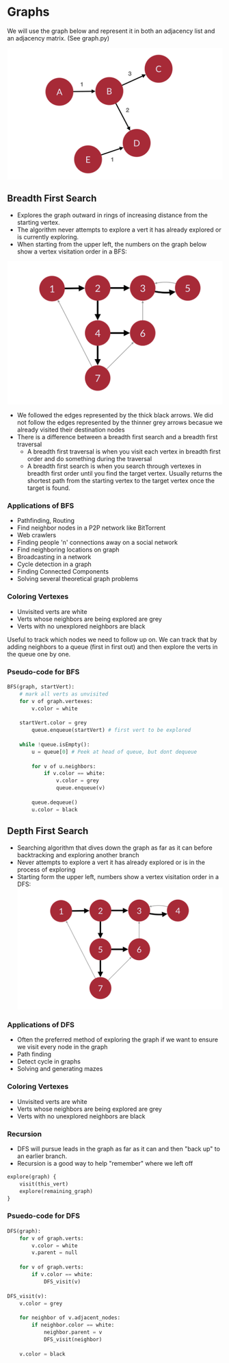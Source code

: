 # Graphs

We will use the graph below and represent it in both an adjacency list and an adjacency matrix. (See graph.py)

![graph](./images/graph.png)

## Breadth First Search

-   Explores the graph outward in rings of increasing distance from the starting vertex.
-   The algorithm never attempts to explore a vert it has already explored or is currently exploring.
-   When starting from the upper left, the numbers on the graph below show a vertex visitation order in a BFS:

![breadth first search](./images/bfs.png)

-   We followed the edges represented by the thick black arrows. We did not follow the edges represented by the thinner grey arrows becasue we already visited their destination nodes
-   There is a difference between a breadth first search and a breadth first traversal
    -   A breadth first traversal is when you visit each vertex in breadth first order and do something during the traversal
    -   A breadth first search is when you search through vertexes in breadth first order until you find the target vertex. Usually returns the shortest path from the starting vertex to the target vertex once the target is found.

### Applications of BFS

-   Pathfinding, Routing
-   Find neighbor nodes in a P2P network like BitTorrent
-   Web crawlers
-   Finding people 'n' connections away on a social network
-   Find neighboring locations on graph
-   Broadcasting in a network
-   Cycle detection in a graph
-   Finding Connected Components
-   Solving several theoretical graph problems

### Coloring Vertexes

-   Unvisited verts are white
-   Verts whose neighbors are being explored are grey
-   Verts with no unexplored neighbors are black

Useful to track which nodes we need to follow up on. We can track that by adding neighbors to a queue (first in first out) and then explore the verts in the queue one by one.

### Pseudo-code for BFS

```Python
BFS(graph, startVert):
    # mark all verts as unvisited
    for v of graph.vertexes:
        v.color = white

    startVert.color = grey
        queue.enqueue(startVert) # first vert to be explored

    while !queue.isEmpty():
        u = queue[0] # Peek at head of queue, but dont dequeue

        for v of u.neighbors:
            if v.color == white:
                v.color = grey
                queue.enqueue(v)

        queue.dequeue()
        u.color = black
```

## Depth First Search

-   Searching algorithm that dives down the graph as far as it can before backtracking and exploring another branch
-   Never attempts to explore a vert it has already explored or is in the process of exploring
-   Starting form the upper left, numbers show a vertex visitation order in a DFS:
    ![depth first search](./images/dfs.png)

### Applications of DFS

-   Often the preferred method of exploring the graph if we want to ensure we visit every node in the graph
-   Path finding
-   Detect cycle in graphs
-   Solving and generating mazes

### Coloring Vertexes

-   Unvisited verts are white
-   Verts whose neighbors are being explored are grey
-   Verts with no unexplored neighbors are black

### Recursion

-   DFS will pursue leads in the graph as far as it can and then "back up" to an earlier branch.
-   Recursion is a good way to help "remember" where we left off

```Python
explore(graph) {
    visit(this_vert)
    explore(remaining_graph)
}
```

### Psuedo-code for DFS

```Python
DFS(graph):
    for v of graph.verts:
        v.color = white
        v.parent = null

    for v of graph.verts:
        if v.color == white:
            DFS_visit(v)

DFS_visit(v):
    v.color = grey

    for neighbor of v.adjacent_nodes:
        if neighbor.color == white:
            neighbor.parent = v
            DFS_visit(neighbor)

    v.color = black
```
